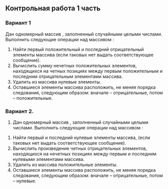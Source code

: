 ## Контрольная работа 1 часть

### Вариант 1

Дан одномерный массив  , заполненный случайными целыми числами. Выполнить следующие операции над массивом  :
1. Найти первый положительный и последний отрицательный элементы массива (если таковых нет выдать соответствующее сообщение).
2. Вычислить сумму нечетных положительных элементов, находящихся на четных позициях между первым положительным и последним отрицательным элементами массива.
3. Удалить из массива нулевые элементы.
4. Оставшиеся элементы массива расположить, не меняя порядка следования, следующим образом: вначале – отрицательные, потом – положительные.

### Вариант 2.

1) Дан одномерный массив  , заполненный случайными целыми числами. Выполнить следующие операции над массивом  :
1. Найти первый и последний нулевые элементы массива, (если таковых нет выдать соответствующее сообщение).
2. Вычислить произведение четных отрицательных элементов, находящихся на нечетных позициях между первым и последним нулевыми элементами массива.
3. Удалить из массива положительные элементы.
4. Оставшиеся элементы массива расположить, не меняя порядка следования, следующим образом: вначале – отрицательные, потом – нулевые.
